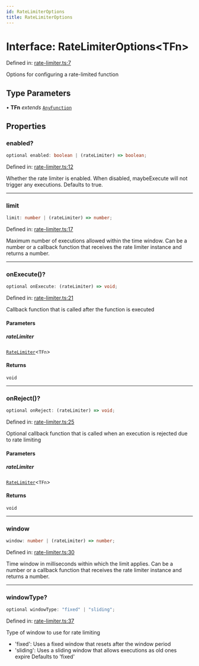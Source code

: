 ```yaml
---
id: RateLimiterOptions
title: RateLimiterOptions
---
```


<!-- DO NOT EDIT: this page is autogenerated from the type comments -->

# Interface: RateLimiterOptions\<TFn\>

Defined in: [rate-limiter.ts:7](https://github.com/TanStack/pacer/blob/main/packages/pacer/src/rate-limiter.ts#L7)

Options for configuring a rate-limited function

## Type Parameters

• **TFn** *extends* [`AnyFunction`](../type-aliases/anyfunction.md)

## Properties

### enabled?

```ts
optional enabled: boolean | (rateLimiter) => boolean;
```

Defined in: [rate-limiter.ts:12](https://github.com/TanStack/pacer/blob/main/packages/pacer/src/rate-limiter.ts#L12)

Whether the rate limiter is enabled. When disabled, maybeExecute will not trigger any executions.
Defaults to true.

***

### limit

```ts
limit: number | (rateLimiter) => number;
```

Defined in: [rate-limiter.ts:17](https://github.com/TanStack/pacer/blob/main/packages/pacer/src/rate-limiter.ts#L17)

Maximum number of executions allowed within the time window.
Can be a number or a callback function that receives the rate limiter instance and returns a number.

***

### onExecute()?

```ts
optional onExecute: (rateLimiter) => void;
```

Defined in: [rate-limiter.ts:21](https://github.com/TanStack/pacer/blob/main/packages/pacer/src/rate-limiter.ts#L21)

Callback function that is called after the function is executed

#### Parameters

##### rateLimiter

[`RateLimiter`](../classes/ratelimiter.md)\<`TFn`\>

#### Returns

`void`

***

### onReject()?

```ts
optional onReject: (rateLimiter) => void;
```

Defined in: [rate-limiter.ts:25](https://github.com/TanStack/pacer/blob/main/packages/pacer/src/rate-limiter.ts#L25)

Optional callback function that is called when an execution is rejected due to rate limiting

#### Parameters

##### rateLimiter

[`RateLimiter`](../classes/ratelimiter.md)\<`TFn`\>

#### Returns

`void`

***

### window

```ts
window: number | (rateLimiter) => number;
```

Defined in: [rate-limiter.ts:30](https://github.com/TanStack/pacer/blob/main/packages/pacer/src/rate-limiter.ts#L30)

Time window in milliseconds within which the limit applies.
Can be a number or a callback function that receives the rate limiter instance and returns a number.

***

### windowType?

```ts
optional windowType: "fixed" | "sliding";
```

Defined in: [rate-limiter.ts:37](https://github.com/TanStack/pacer/blob/main/packages/pacer/src/rate-limiter.ts#L37)

Type of window to use for rate limiting
- 'fixed': Uses a fixed window that resets after the window period
- 'sliding': Uses a sliding window that allows executions as old ones expire
Defaults to 'fixed'
